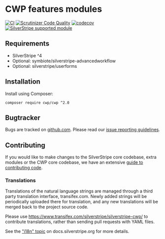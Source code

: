 # CWP features modules

[![CI](https://github.com/silverstripe/cwp/actions/workflows/ci.yml/badge.svg)](https://github.com/silverstripe/cwp/actions/workflows/ci.yml)
[![Scrutinizer Code Quality](https://scrutinizer-ci.com/g/silverstripe/cwp/badges/quality-score.png?b=master)](https://scrutinizer-ci.com/g/silverstripe/cwp/?branch=master)
[![codecov](https://codecov.io/gh/silverstripe/cwp/branch/master/graph/badge.svg)](https://codecov.io/gh/silverstripe/cwp)
[![SilverStripe supported module](https://img.shields.io/badge/silverstripe-supported-0071C4.svg)](https://www.silverstripe.org/software/addons/silverstripe-commercially-supported-module-list/)

## Requirements

* SilverStripe ^4
* Optional: symbiote/silverstripe-advancedworkflow
* Optional: silverstripe/userforms

## Installation

Install using Composer:

```
composer require cwp/cwp ^2.0
```

## Bugtracker

Bugs are tracked on [github.com](https://github.com/silverstripe/cwp/issues). Please read our
[issue reporting guidelines](https://docs.silverstripe.org/en/contributing/issues_and_bugs/).

## Contributing

If you would like to make changes to the SilverStripe core codebase, extra modules or the CWP core codebase, we have
an extensive [guide to contributing code](https://docs.silverstripe.org/en/contributing/code).

### Translations

Translations of the natural language strings are managed through a third party translation interface, transifex.com.
Newly added strings will be periodically uploaded there for translation, and any new translations will be merged
back to the project source code.

Please use https://www.transifex.com/silverstripe/silverstripe-cwp/ to contribute translations, rather than sending
pull requests with YAML files.

See the ["i18n" topic](https://docs.silverstripe.org/en/developer_guides/i18n/) on docs.silverstripe.org for more
details.
